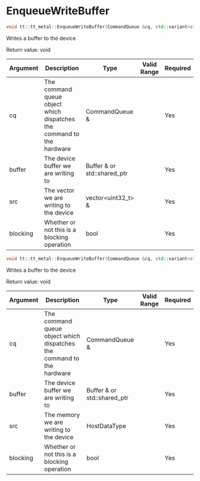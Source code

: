# EnqueueWriteBuffer

```cpp
void tt::tt_metal::EnqueueWriteBuffer(CommandQueue &cq, std::variant<std::reference_wrapper<Buffer>, std::shared_ptr<Buffer>> buffer, std::vector<uint32_t> &src, bool blocking)
```

Writes a buffer to the device

Return value: void

| Argument      | Description                                                           | Type                                | Valid Range      | Required       |
|---------------|-----------------------------------------------------------------------|-------------------------------------|------------------|----------------|
| cq            | The command queue object which dispatches the command to the hardware | CommandQueue &                      |                  | Yes            |
| buffer        | The device buffer we are writing to                                   | Buffer & or std::shared_ptr<Buffer> |                  | Yes            |
| src           | The vector we are writing to the device                               | vector<uint32_t> &                  |                  | Yes            |
| blocking      | Whether or not this is a blocking operation                           | bool                                |                  | Yes            |

```cpp
void tt::tt_metal::EnqueueWriteBuffer(CommandQueue &cq, std::variant<std::reference_wrapper<Buffer>, std::shared_ptr<Buffer>> buffer, HostDataType src, bool blocking)
```

Writes a buffer to the device

Return value: void

| Argument      | Description                                                           | Type                                | Valid Range      | Required       |
|---------------|-----------------------------------------------------------------------|-------------------------------------|------------------|----------------|
| cq            | The command queue object which dispatches the command to the hardware | CommandQueue &                      |                  | Yes            |
| buffer        | The device buffer we are writing to                                   | Buffer & or std::shared_ptr<Buffer> |                  | Yes            |
| src           | The memory we are writing to the device                               | HostDataType                        |                  | Yes            |
| blocking      | Whether or not this is a blocking operation                           | bool                                |                  | Yes            |
